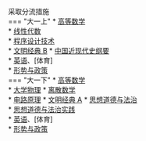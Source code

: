 采取分流措施  
=== "大一上"
    * [高等数学](../../课程/高等数学.md)  
    * [线性代数](../../课程/线性代数.md)  
    * [程序设计技术](../../课程/程序设计技术/程序设计技术（C++）.md)  
    * [文明经典 B](../../课程/文明经典/文明经典%20B.md)
    * [中国近现代史纲要](../../课程/中国近现代史纲要.md)  
    * [英语](../../课程/英语.md)、[体育]  
    * [形势与政策](../../课程/形势与政策.md)  
=== "大一下"
    * [高等数学](../../课程/高等数学.md)  
    * [大学物理](../../课程/大学物理.md)
    * [离散数学](../../课程/离散数学.md)  
    * [电路原理](../../课程/电路原理.md)
    * [文明经典 A](../../课程/文明经典/文明经典%20A.md)
    * [思想道德与法治](../../课程/思想道德与法治.md)  
    * [思想道德与法治实践](../../课程/思想道德与法治实践.md)  
    * [英语](../../课程/英语.md)、[体育]  
    * [形势与政策](../../课程/形势与政策.md)  
